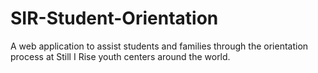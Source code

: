 # SIR-Student-Orientation
A web application to assist students and families through the orientation process at Still I Rise youth centers around the world. 
